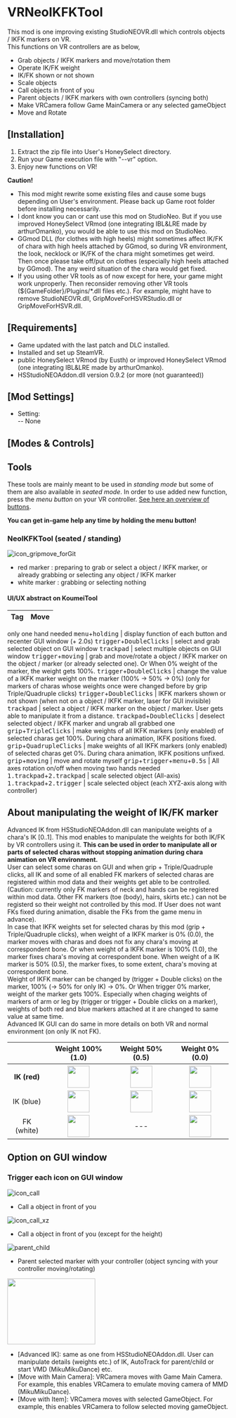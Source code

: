# VRNeoIKFKTool

This mod is one improving existing StudioNEOVR.dll which controls objects / IKFK markers on VR.  
This functions on VR controllers are as below,

- Grab objects / IKFK markers and move/rotation them
- Operate IK/FK weight
- IK/FK shown or not shown
- Scale objects
- Call objects in front of you
- Parent objects / IKFK markers with own controllers (syncing both)
- Make VRCamera follow Game MainCamera or any selected gameObject
- Move and Rotate

## [Installation]
1. Extract the zip file into User's HoneySelect directory.
2. Run your Game execution file with "--vr" option. 
3. Enjoy new functions on VR!

**Caution!** 
- This mod might rewrite some existing files and cause some bugs depending on User's environment.
  Please back up Game root folder before installing necessarily.
- I dont know you can or cant use this mod on StudioNeo. But if you use improved HoneySelect VRmod (one integrating IBL&LRE made by arthurOmanko), you would be able to use this mod on StudioNeo.
- GGmod DLL (for clothes with high heels) might sometimes affect IK/FK of chara with high heels attached by GGmod, so during VR environment, the look, necklock or IK/FK of the chara might sometimes get weird. Then once please take off/put on clothes (especially high heels attached by GGmod). The any weird situation of the chara would get fixed.
- If you using other VR tools as of now except for here, your game might work unproperly. Then reconsider removing other VR tools (${GameFolder}/Plugins/*.dll files etc.). For example, might have to remove StudioNEOVR.dll, GripMoveForHSVRStudio.dll or GripMoveForHSVR.dll.  

## [Requirements]
- Game updated with the last patch and DLC installed.
- Installed and set up SteamVR.
- public HoneySelect VRmod (by Eusth) or improved HoneySelect VRmod (one integrating IBL&LRE made by arthurOmanko).
- HSStudioNEOAddon.dll version 0.9.2 (or more (not guaranteed))

## [Mod Settings]
- Setting:      
  -- None

## [Modes & Controls]

## Tools

These tools are mainly meant to be used in *standing mode* but some of them are also available in *seated mode*. In order to use added new function, press the *menu button* on your VR controller. [See here an overview of buttons](https://forums.unrealengine.com/attachment.php?attachmentid=87367&d=1460020388).

**You can get in-game help any time by holding the menu button!**

### NeoIKFKTool (seated / standing)
![icon_gripmove_forGit](https://user-images.githubusercontent.com/68005887/94588610-176d9a00-02bf-11eb-98c2-c065f4624709.png)

- red marker : preparing to grab or select a object / IKFK marker, or already grabbing or selecting any object / IKFK marker  
- white marker : grabbing or selecting nothing  

#### UI/UX abstract on KoumeiTool
Tag                |  Move     | 
:------------:     | ------  | 
only one hand needed
<kbd>menu</kbd>+<kbd>holding</kbd> | display function of each button and recenter GUI window (+ 2.0s)
<kbd>trigger</kbd>+<kbd>DoubleClicks</kbd> | select and grab selected object on GUI window
<kbd>trackpad</kbd> | select multiple objects on GUI window
<kbd>trigger</kbd>+<kbd>moving</kbd> | grab and move/rotate a object / IKFK marker on the object / marker (or already selected one). Or When 0% weight of the marker, the weight gets 100%.
<kbd>trigger</kbd>+<kbd>DoubleClicks</kbd> | change the value of a IKFK marker weight on the marker (100% -> 50% -> 0%) (only for markers of charas whose weights once were changed before by grip Triple/Quadruple clicks)
<kbd>trigger</kbd>+<kbd>DoubleClicks</kbd> | IKFK markers shown or not shown (when not on a object / IKFK marker, laser for GUI invisible)
<kbd>trackpad</kbd> | select a object / IKFK marker on the object / marker. User gets able to manipulate it from a distance.
<kbd>trackpad</kbd>+<kbd>DoubleClicks</kbd> | deselect selected object / IKFK marker and ungrab all grabbed one 
<kbd>grip</kbd>+<kbd>TripleClicks</kbd> | make weights of all IKFK markers (only enabled) of selected charas get 100%. During chara animation, IKFK positions fixed.
<kbd>grip</kbd>+<kbd>QuadrupleClicks</kbd> | make weights of all IKFK markers (only enabled) of selected charas get 0%. During chara animation, IKFK positions unfixed.
<kbd>grip</kbd>+<kbd>moving</kbd> | move and rotate myself
<kbd>grip</kbd>+<kbd>trigger</kbd>+<kbd>menu</kbd>+<kbd>0.5s</kbd> | All axes rotation on/off when moving
two hands needed
<kbd>1.trackpad</kbd>+<kbd>2.trackpad</kbd> | scale selected object (All-axis)
<kbd>1.trackpad</kbd>+<kbd>2.trigger</kbd> | scale selected object (each XYZ-axis along with controller)
## About manipulating the weight of IK/FK marker
Advanced IK from HSStudioNEOAddon.dll can manipulate weights of a chara's IK [0..1]. This mod enables to manipulate the weights for both IK/FK by VR controllers using it.
**This can be used in order to manipulate all or parts of selected charas without stopping animation during chara animation on VR environment.**  
User can select some charas on GUI and when grip + Triple/Quadruple clicks, all IK and some of all enabled FK markers of selected charas are registered within mod data and their weights get able to be controlled. 
(Caution: currently only FK markers of neck and hands can be registered within mod data. Other FK markers (toe (body), hairs, skirts etc.) can not be registerd so their weight not controlled by this mod. 
If User does not want FKs fixed during animation, disable the FKs from the game menu in advance).   
In case that IKFK weights set for selected charas by this mod (grip + Triple/Quadruple clicks), when weight of a IKFK marker is 0% (0.0), the marker moves with charas and does not fix any chara's moving at correspondent bone.
Or when weight of a IKFK marker is 100% (1.0), the marker fixes chara's moving at correspondent bone. When weight of a IK marker is 50% (0.5), the marker fixes, to some extent, chara's moving at correspondent bone.  
Weight of IKFK marker can be changed by (trigger + Double clicks) on the marker, 100% (-> 50% for only IK) -> 0%. Or When trigger 0% marker, weight of the marker gets 100%.
Especially when chaging weights of markers of arm or leg by (trigger or trigger + Double clicks on a marker), weights of both red and blue markers attached at it are changed to same value at same time.  
Advanced IK GUI can do same in more details on both VR and normal environment (on only IK not FK).  

<table>
<tr align="center">
  <th> </th>
  <th>Weight 100% (1.0)</th>
  <th>Weight 50% (0.5)</th>
  <th>Weight 0% (0.0)</th>
</tr>
<tr align="center">
  <th>IK (red)</th>
  <th><img src="https://github.com/arthurOmanko/VRNeoIKFKTool/assets/68005887/ebc447d1-5c18-4e92-b783-397ce70e7dcf" width="50" height="50"></th>
  <th><img src="https://github.com/arthurOmanko/VRNeoIKFKTool/assets/68005887/b18c94c4-f51b-4c1a-b6ae-fda228e0652f" width="50" height="50"></th>
  <th><img src="https://github.com/arthurOmanko/VRNeoIKFKTool/assets/68005887/b161b42d-1ad6-47aa-9964-29701a02d554" width="50" height="50"></th>
</tr>
<tr align="center">
  <td>IK (blue)</td>
  <td><img src="https://github.com/arthurOmanko/VRNeoIKFKTool/assets/68005887/1000aaab-5027-4c42-b27e-15bb1281decf" width="50" height="50"></td>
  <td><img src="https://github.com/arthurOmanko/VRNeoIKFKTool/assets/68005887/40b63852-56ef-4364-9a54-7143c02b1634" width="50" height="50"></td>
  <td><img src="https://github.com/arthurOmanko/VRNeoIKFKTool/assets/68005887/96458dd8-eb15-48b4-b61f-61627cfbce03" width="50" height="50"></td>
</tr>
<tr align="center">
  <td>FK (white)</td>
  <td><img src="https://github.com/arthurOmanko/VRNeoIKFKTool/assets/68005887/c32175c7-bd0f-4178-9538-cc55efe35347" width="50" height="50"></td>
  <td>---</td>
  <td><img src="https://github.com/arthurOmanko/VRNeoIKFKTool/assets/68005887/ea8aa8f8-ab26-42b8-95dd-54a83e9dfc02" width="50" height="50"></td>
</tr>
</table>

## Option on GUI window
### Trigger each icon on GUI window  

![icon_call](https://user-images.githubusercontent.com/68005887/94591985-c7dd9d00-02c3-11eb-85b5-dbe3c541413c.png)

- Call a object in front of you

![icon_call_xz](https://user-images.githubusercontent.com/68005887/94592000-ca3ff700-02c3-11eb-802a-b275d15bfb65.png)

- Call a object in front of you (except for the height)

![parent_child](https://user-images.githubusercontent.com/68005887/94592023-cd3ae780-02c3-11eb-98c9-1e312babd3c2.png)

- Parent selected marker with your controller (object syncing with your controller moving/rotating)

<img src="https://github.com/arthurOmanko/VRNeoIKFKTool/assets/68005887/e818d50e-6ab9-420e-aeaa-15007ec047b8" width="200" height="150">

- [Advanced IK]: same as one from HSStudioNEOAddon.dll. User can manipulate details (weights etc.) of IK, AutoTrack for parent/child or start VMD (MikuMikuDance) etc.
- [Move with Main Camera]: VRCamera moves with Game Main Camera. For example, this enables VRCamera to emulate moving camera of MMD (MikuMikuDance). 
- [Move with Item]: VRCamera moves with selected GameObject. For example, this enables VRCamera to follow selected moving gameObject. 

